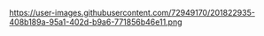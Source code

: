 https://user-images.githubusercontent.com/72949170/201822935-408b189a-95a1-402d-b9a6-771856b46e11.png
